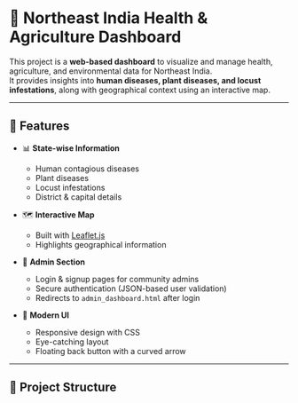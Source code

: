 # 🌾 Northeast India Health & Agriculture Dashboard

This project is a **web-based dashboard** to visualize and manage health, agriculture, and environmental data for Northeast India.  
It provides insights into **human diseases, plant diseases, and locust infestations**, along with geographical context using an interactive map.

---

## 📌 Features
- 📊 **State-wise Information**
  - Human contagious diseases  
  - Plant diseases  
  - Locust infestations  
  - District & capital details  

- 🗺 **Interactive Map**
  - Built with [Leaflet.js](https://leafletjs.com/)  
  - Highlights geographical information  

- 🔑 **Admin Section**
  - Login & signup pages for community admins  
  - Secure authentication (JSON-based user validation)  
  - Redirects to `admin_dashboard.html` after login  

- 🎨 **Modern UI**
  - Responsive design with CSS  
  - Eye-catching layout  
  - Floating back button with a curved arrow  

---

## 📂 Project Structure
